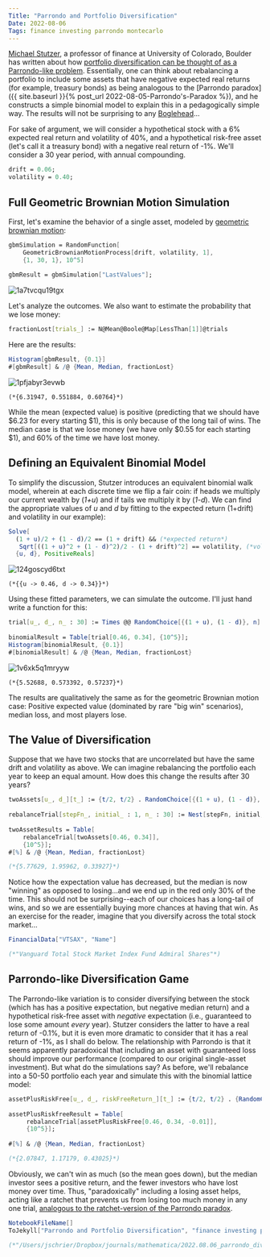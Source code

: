 ```yaml
---
Title: "Parrondo and Portfolio Diversification"
Date: 2022-08-06
Tags: finance investing parrondo montecarlo
---
```


[Michael Stutzer](https://scholar.google.com/citations?hl=en&user=qeuZUMUAAAAJ&view_op=list_works), a professor of finance at University of Colorado, Boulder has written about how [portfolio diversification can be thought of as a Parrondo-like problem](https://leeds-faculty.colorado.edu/stutzer/Papers/ParadoxOfDiversification.PDF).  Essentially, one can think about rebalancing a portfolio to include some assets that have negative expected real returns (for example, treasury bonds) as being analogous to the [Parrondo paradox]({{ site.baseurl }}{% post_url 2022-08-05-Parrondo's-Paradox %}), and he constructs a simple binomial model to explain this in a pedagogically simple way.  The results will not be surprising to any [Boglehead](http://bogleheads.org)... 

For sake of argument, we will consider a hypothetical stock with a 6% expected real return and volatility of 40%, and a hypothetical risk-free asset (let's call it a treasury bond) with a negative real return of -1%.  We'll consider a 30 year period, with annual compounding.

```mathematica
drift = 0.06;
volatility = 0.40;
```

## Full Geometric Brownian Motion Simulation

First, let's examine the behavior of a single asset, modeled by [geometric brownian motion](https://en.wikipedia.org/wiki/Geometric_Brownian_motion): 

```mathematica
gbmSimulation = RandomFunction[
    GeometricBrownianMotionProcess[drift, volatility, 1], 
    {1, 30, 1}, 10^5] 
 
gbmResult = gbmSimulation["LastValues"];
```

![1a7tvcqu19tgx](/blog/images/2022/8/6/1a7tvcqu19tgx.png)

Let's analyze the outcomes.  We also want to estimate the probability that we lose money:

```mathematica
fractionLost[trials_] := N@Mean@Boole@Map[LessThan[1]]@trials
```

Here are the results:

```mathematica
Histogram[gbmResult, {0.1}]
#[gbmResult] & /@ {Mean, Median, fractionLost}

```

![1pfjabyr3evwb](/blog/images/2022/8/6/1pfjabyr3evwb.png)

```
(*{6.31947, 0.551884, 0.60764}*)
```

While the mean (expected value) is positive (predicting that we should have $6.23 for every starting $1), this is only because of the long tail of wins.  The median case is that we lose money (we have only $0.55 for each starting $1), and 60% of the time we have lost money.

## Defining an Equivalent Binomial Model

To simplify the discussion, Stutzer introduces an equivalent binomial walk model, wherein at each discrete time we flip a fair coin: if heads we multiply our current wealth by (*1+u*) and if tails we multiply it by (*1-d*).  We can find the appropriate values of *u* and *d* by fitting to the expected return (1+drift) and volatility in our example): 

```mathematica
Solve[
  (1 + u)/2 + (1 - d)/2 == (1 + drift) && (*expected return*)
   Sqrt[((1 + u)^2 + (1 - d)^2)/2 - (1 + drift)^2] == volatility, (*volatility*)
  {u, d}, PositiveReals]
```

![124goscyd6txt](/blog/images/2022/8/6/124goscyd6txt.png)

```
(*{{u -> 0.46, d -> 0.34}}*)
```

Using these fitted parameters, we can simulate the outcome.  I'll just hand write a function for this:  

```mathematica
trial[u_, d_, n_ : 30] := Times @@ RandomChoice[{(1 + u), (1 - d)}, n] 
 
binomialResult = Table[trial[0.46, 0.34], {10^5}];
Histogram[binomialResult, {0.1}]
#[binomialResult] & /@ {Mean, Median, fractionLost}
```

![1v6xk5q1mryyw](/blog/images/2022/8/6/1v6xk5q1mryyw.png)

```
(*{5.52688, 0.573392, 0.57237}*)
```

The results are qualitatively the same as for the geometric Brownian motion case:  Positive expected value (dominated by rare "big win" scenarios), median loss, and most players lose.

## The Value of Diversification 

Suppose that we have two stocks that are uncorrelated but have the same drift and volatility as above.  We can imagine rebalancing the portfolio each year to keep an equal amount.  How does this change the results after 30 years?

```mathematica
twoAssets[u_, d_][t_] := {t/2, t/2} . RandomChoice[{(1 + u), (1 - d)}, 2] 
 
rebalanceTrial[stepFn_, initial_ : 1, n_ : 30] := Nest[stepFn, initial, n] 
 
twoAssetResults = Table[
    rebalanceTrial[twoAssets[0.46, 0.34]], 
    {10^5}];
#[%] & /@ {Mean, Median, fractionLost}

(*{5.77629, 1.95962, 0.33927}*)
```

Notice how the expectation value has decreased, but the median is now "winning" as opposed to losing...and we end up in the red only 30% of the time.  This should not be surprising--each of our choices has a long-tail of wins, and so we are essentially buying more chances at having that win.  As an exercise for the reader, imagine that you diversify across the total stock market...

```mathematica
FinancialData["VTSAX", "Name"]

(*"Vanguard Total Stock Market Index Fund Admiral Shares"*)
```

## Parrondo-like Diversification Game

The Parrondo-like variation is to consider diversifying between the stock (which has has a positive expectation, but negative median return) and a hypothetical risk-free asset with *negative* expectation (i.e., guaranteed to lose some amount *every* year).  Stutzer considers the latter to have a real return of -0.1%, but it is even more dramatic to consider that it has a real return of -1%, as I shall do below.  The relationship with Parrondo is that it seems apparently paradoxical that including an asset with guaranteed loss should improve our performance (compared to our original single-asset investment).  But what do the simulations say?  As before, we'll rebalance into a 50-50 portfolio each year and simulate this with the binomial lattice model:

```mathematica
assetPlusRiskFree[u_, d_, riskFreeReturn_][t_] := {t/2, t/2} . {RandomChoice[{(1 + u), (1 - d)}], 1 + riskFreeReturn} 
 
assetPlusRiskfreeResult = Table[
     rebalanceTrial[assetPlusRiskFree[0.46, 0.34, -0.01]], 
     {10^5}]; 
 
#[%] & /@ {Mean, Median, fractionLost}

(*{2.07847, 1.17179, 0.43025}*)
```

Obviously, we can't win as much (so the mean goes down), but the median investor sees a positive return, and  the fewer investors who have lost money over time.  Thus, "paradoxically" including a losing asset helps, acting like a ratchet that prevents us from losing too much money in any one trial, [analogous to the ratchet-version of the Parrondo paradox](https://en.wikipedia.org/wiki/Parrondo's_paradox#The_saw-tooth_example).

```mathematica
NotebookFileName[]
ToJekyll["Parrondo and Portfolio Diversification", "finance investing parrondo montecarlo"]

(*"/Users/jschrier/Dropbox/journals/mathematica/2022.08.06_parrondo_diversification.nb"*)
```
